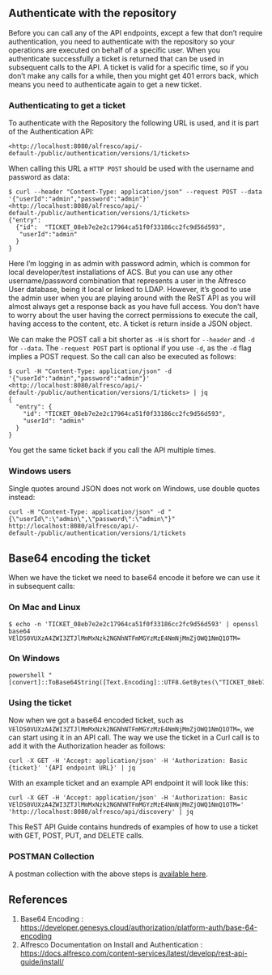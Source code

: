 ## Authenticate with the repository

Before you can call any of the API endpoints, except a few that don’t require authentication, you need to authenticate with the repository so your operations are executed on behalf of a specific user. When you authenticate successfully a ticket is returned that can be used in subsequent calls to the API. A ticket is valid for a specific time, so if you don’t make any calls for a while, then you might get 401 errors back, which means you need to authenticate again to get a new ticket.

### Authenticating to get a ticket

To authenticate with the Repository the following URL is used, and it is part of the Authentication API:

```
<http://localhost:8080/alfresco/api/-default-/public/authentication/versions/1/tickets>
```

When calling this URL a `HTTP POST` should be used with the username and password as data:

```
$ curl --header "Content-Type: application/json" --request POST --data '{"userId":"admin","password":"admin"}' <http://localhost:8080/alfresco/api/-default-/public/authentication/versions/1/tickets>
{"entry":
  {"id":  "TICKET_08eb7e2e2c17964ca51f0f33186cc2fc9d56d593",
   "userId":"admin"
  }
}
```

Here I’m logging in as admin with password admin, which is common for local developer/test installations of ACS. But you can use any other username/password combination that represents a user in the Alfresco User database, being it local or linked to LDAP. However, it’s good to use the admin user when you are playing around with the ReST API as you will almost always get a response back as you have full access. You don’t have to worry about the user having the correct permissions to execute the call, having access to the content, etc. A ticket is return inside a JSON object.

We can make the POST call a bit shorter as `-H` is short for `--header` and `-d` for `--data`. The `-request POST` part is optional if you use `-d`, as the `-d` flag implies a POST request. So the call can also be executed as follows:

```
$ curl -H "Content-Type: application/json" -d '{"userId":"admin","password":"admin"}' <http://localhost:8080/alfresco/api/-default-/public/authentication/versions/1/tickets> | jq
{  
  "entry": {
    "id": "TICKET_08eb7e2e2c17964ca51f0f33186cc2fc9d56d593",
    "userId": "admin"  
  }
}
```

You get the same ticket back if you call the API multiple times.

### Windows users

Single quotes around JSON does not work on Windows, use double quotes instead:

```
curl -H "Content-Type: application/json" -d "{\"userId\":\"admin\",\"password\":\"admin\"}" http://localhost:8080/alfresco/api/-default-/public/authentication/versions/1/tickets
```

## Base64 encoding the ticket

When we have the ticket we need to base64 encode it before we can use it in subsequent calls:

### On Mac and Linux

```
$ echo -n 'TICKET_08eb7e2e2c17964ca51f0f33186cc2fc9d56d593' | openssl base64
VElDS0VUXzA4ZWI3ZTJlMmMxNzk2NGNhNTFmMGYzMzE4NmNjMmZjOWQ1NmQ1OTM=
```

### On Windows

```
powershell "[convert]::ToBase64String([Text.Encoding]::UTF8.GetBytes(\"TICKET_08eb7e2e2c17964ca51f0f33186cc2fc9d56d593\"))"
```

### Using the ticket

Now when we got a base64 encoded ticket, such as `VElDS0VUXzA4ZWI3ZTJlMmMxNzk2NGNhNTFmMGYzMzE4NmNjMmZjOWQ1NmQ1OTM=`, we can start using it in an API call. The way we use the ticket in a Curl call is to add it with the Authorization header as follows:

```
curl -X GET -H 'Accept: application/json' -H 'Authorization: Basic {ticket}' '{API endpoint URL}' | jq
```

With an example ticket and an example API endpoint it will look like this:

```
curl -X GET -H 'Accept: application/json' -H 'Authorization: Basic VElDS0VUXzA4ZWI3ZTJlMmMxNzk2NGNhNTFmMGYzMzE4NmNjMmZjOWQ1NmQ1OTM=' 'http://localhost:8080/alfresco/api/discovery' | jq
```

This ReST API Guide contains hundreds of examples of how to use a ticket with GET, POST, PUT, and DELETE calls.

### POSTMAN Collection

A postman collection with the above steps is [available here](https://github.com/sherrymax/acs-examples/blob/master/acs-authentication/assets/ACS%20-%20Authentication.postman_collection.json).

## References

1. Base64 Encoding : <https://developer.genesys.cloud/authorization/platform-auth/base-64-encoding>
2. Alfresco Documentation on Install and Authentication : <https://docs.alfresco.com/content-services/latest/develop/rest-api-guide/install/>
